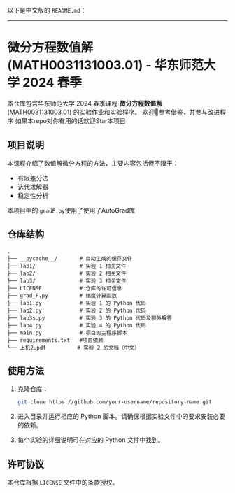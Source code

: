 以下是中文版的 `README.md`：

---

# 微分方程数值解 (MATH0031131003.01) - 华东师范大学 2024 春季

本仓库包含华东师范大学 2024 春季课程 **微分方程数值解** (MATH0031131003.01) 的实验作业和实验程序。
欢迎👏参考借鉴，并参与改进程序
如果本repo对你有用的话欢迎Star本项目

## 项目说明

本课程介绍了数值解微分方程的方法，主要内容包括但不限于：
- 有限差分法
- 迭代求解器
- 稳定性分析

本项目中的 `gradF.py`使用了使用了AutoGrad库

## 仓库结构

```plaintext
.
├── __pycache__/       # 自动生成的缓存文件
├── lab1/              # 实验 1 相关文件
├── lab2/              # 实验 2 相关文件
├── lab3/              # 实验 3 相关文件
├── LICENSE            # 仓库的许可信息
├── grad_F.py          # 梯度计算函数
├── lab1.py            # 实验 1 的 Python 代码
├── lab2.py            # 实验 2 的 Python 代码
├── lab3s.py           # 实验 3 的 Python 代码及额外解答
├── lab4.py            # 实验 4 的 Python 代码
├── main.py            # 项目的主程序脚本
├── requirements.txt   #项目依赖
└── 上机2.pdf          # 实验 2 的文档（中文）

```


## 使用方法

1. 克隆仓库：
    ```bash
    git clone https://github.com/your-username/repository-name.git
    ```
   
2. 进入目录并运行相应的 Python 脚本。请确保根据实验文件中的要求安装必要的依赖。

3. 每个实验的详细说明可在对应的 Python 文件中找到。

## 许可协议

本仓库根据 `LICENSE` 文件中的条款授权。

